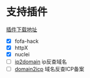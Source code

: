 # 支持插件

[插件下载地址](https://github.com/10cks/fofaEX_PublicPlugins)

- [x] fofa-hack
- [x] httpX
- [x] nuclei
- [ ] [ip2domain](https://github.com/10cks/ip2domain) ip反查域名
- [ ] [domain2icp](https://github.com/10cks/domain2icp) 域名反查ICP备案
